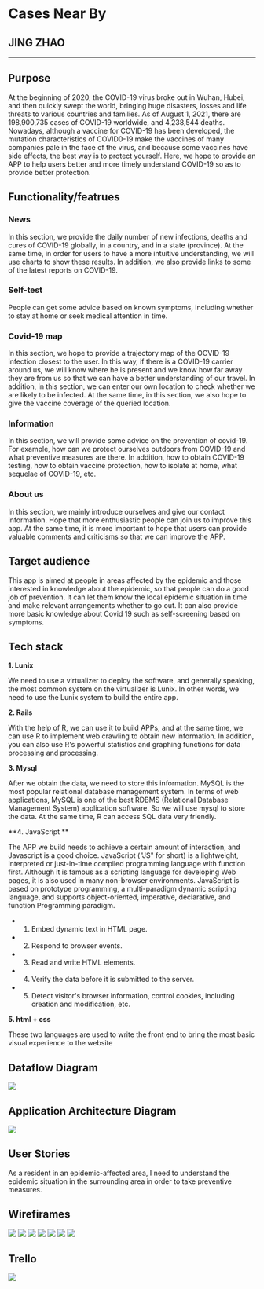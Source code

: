 # Cases Near By
## JING ZHAO
------------------------------------------------



## Purpose 

At the beginning of 2020, the COVID-19 virus broke out in Wuhan, Hubei, and then quickly swept the world, bringing huge disasters, losses and life threats to various countries and families. As of August 1, 2021, there are 198,900,735 cases of COVID-19 worldwide, and 4,238,544 deaths.
Nowadays, although a vaccine for COVID-19 has been developed, the mutation characteristics of COVID0-19 make the vaccines of many companies pale in the face of the virus, and because some vaccines have side effects, the best way is to protect yourself. Here, we hope to provide an APP to help users better and more timely understand COVID-19 so as to provide better protection.



## Functionality/featrues

### News

In this section, we provide the daily number of new infections, deaths and cures of COVID-19 globally, in a country, and in a state (province). At the same time, in order for users to have a more intuitive understanding, we will use charts to show these results. In addition, we also provide links to some of the latest reports on COVID-19.

### Self-test

People can get some advice based on known symptoms, including whether to stay at home or seek medical attention in time.

### Covid-19 map

In this section, we hope to provide a trajectory map of the OCVID-19 infection closest to the user. In this way, if there is a COVID-19 carrier around us, we will know where he is present and we know how far away they are from us so that we can have a better understanding of our travel. In addition, in this section, we can enter our own location to check whether we are likely to be infected. At the same time, in this section, we also hope to give the vaccine coverage of the queried location.

### Information

In this section, we will provide some advice on the prevention of covid-19. For example, how can we protect ourselves outdoors from COVID-19 and what preventive measures are there. In addition, how to obtain COVID-19 testing, how to obtain vaccine protection, how to isolate at home, what sequelae of COVID-19, etc.



### About us

In this section, we mainly introduce ourselves and give our contact information. Hope that more enthusiastic people can join us to improve this app. At the same time, it is more important to hope that users can provide valuable comments and criticisms so that we can improve the APP.



## Target audience 

This app is aimed at people in areas affected by the epidemic and those interested in knowledge about the epidemic, so that people can do a good job of prevention. It can let them know the local epidemic situation in time and make relevant arrangements whether to go out. It can also provide more basic knowledge about Covid 19 such as self-screening based on symptoms.



## Tech stack

**1. Lunix**

We need to use a virtualizer to deploy the software, and generally speaking, the most common system on the virtualizer is Lunix. In other words, we need to use the Lunix system to build the entire app.

**2. Rails**

With the help of R, we can use it to build APPs, and at the same time, we can use R to implement web crawling to obtain new information. In addition, you can also use R's powerful statistics and graphing functions for data processing and processing.

**3. Mysql**

After we obtain the data, we need to store this information. MySQL is the most popular relational database management system. In terms of web applications, MySQL is one of the best RDBMS (Relational Database Management System) application software. So we will use mysql to store the data. At the same time, R can access SQL data very friendly.

**4. JavaScript **

The APP we build needs to achieve a certain amount of interaction, and Javascript is a good choice. JavaScript ("JS" for short) is a lightweight, interpreted or just-in-time compiled programming language with function first. Although it is famous as a scripting language for developing Web pages, it is also used in many non-browser environments. JavaScript is based on prototype programming, a multi-paradigm dynamic scripting language, and supports object-oriented, imperative, declarative, and function Programming paradigm.

   - 1) Embed dynamic text in HTML page.
   - 2) Respond to browser events.
   - 3) Read and write HTML elements.
   - 4) Verify the data before it is submitted to the server.
   - 5) Detect visitor's browser information, control cookies, including creation and modification, etc.
 
**5. html + css**

These two languages are used to write the front end to bring the most basic visual experience to the website

## Dataflow Diagram

![](Data_Flow.jpeg)

## Application Architecture Diagram

![](Architecture.jpeg)

## User Stories
As a resident in an epidemic-affected area, I need to understand the epidemic situation in the surrounding area in order to take preventive measures.
## Wirefirames
![](1.png)
![](2.png)
![](3.png)
![](4.png)
![](5.png)
![](6.png)
![](7.png)

## Trello
![](Trello.png)





